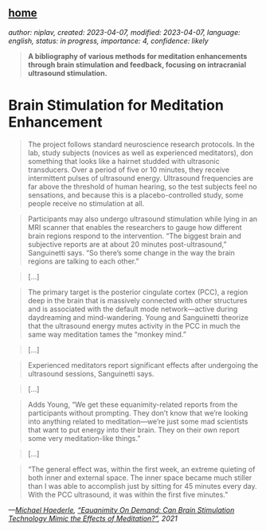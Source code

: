 [home](./index.md)
-------------------

*author: niplav, created: 2023-04-07, modified: 2023-04-07, language: english, status: in progress, importance: 4, confidence: likely*

> __A bibliography of various methods for meditation enhancements through brain stimulation and feedback, focusing on intracranial ultrasound stimulation.__

Brain Stimulation for Meditation Enhancement
=============================================

<!--TODO
* https://www.theguardian.com/lifeandstyle/video/2021/jun/29/hacking-enlightenment-can-ultrasound-help-you-transcend-reality
* https://consciousness.arizona.edu/sema-lab
* https://crowdfund.arizona.edu/project/20986
-->

> The project follows standard neuroscience research protocols. In
the lab, study subjects (novices as well as experienced meditators),
don something that looks like a hairnet studded with ultrasonic
transducers. Over a period of five or 10 minutes, they receive
intermittent pulses of ultrasound energy. Ultrasound frequencies are
far above the threshold of human hearing, so the test subjects feel no
sensations, and because this is a placebo-controlled study, some people
receive no stimulation at all.

> Participants may also undergo ultrasound stimulation while lying in
an MRI scanner that enables the researchers to gauge how different
brain regions respond to the intervention. “The biggest brain
and subjective reports are at about 20 minutes post-ultrasound,”
Sanguinetti says. “So there’s some change in the way the brain
regions are talking to each other.”

> […]

> The primary target is the posterior cingulate cortex (PCC), a region
deep in the brain that is massively connected with other structures and
is associated with the default mode network—active during daydreaming
and mind-wandering. Young and Sanguinetti theorize that the ultrasound
energy mutes activity in the PCC in much the same way meditation tames
the “monkey mind.”

> […]

> Experienced meditators report significant effects after undergoing
the ultrasound sessions, Sanguinetti says.

> […]

> Adds Young, “We get these equanimity-related reports from the
participants without prompting. They don’t know that we’re looking
into anything related to meditation—we’re just some mad scientists
that want to put energy into their brain. They on their own report some
very meditation-like things.”

> […]

> “The general effect was, within the first week, an extreme quieting of
both inner and external space. The inner space became much stiller than
I was able to accomplish just by sitting for 45 minutes every day. With
the PCC ultrasound, it was within the first five minutes.”

*—[Michael Haederle](https://tricycle.org/author/michaelhaederle/), [“Equanimity On Demand: Can Brain Stimulation Technology Mimic the Effects of Meditation?”](https://tricycle.org/article/brain-stimulation-meditation/), 2021*
